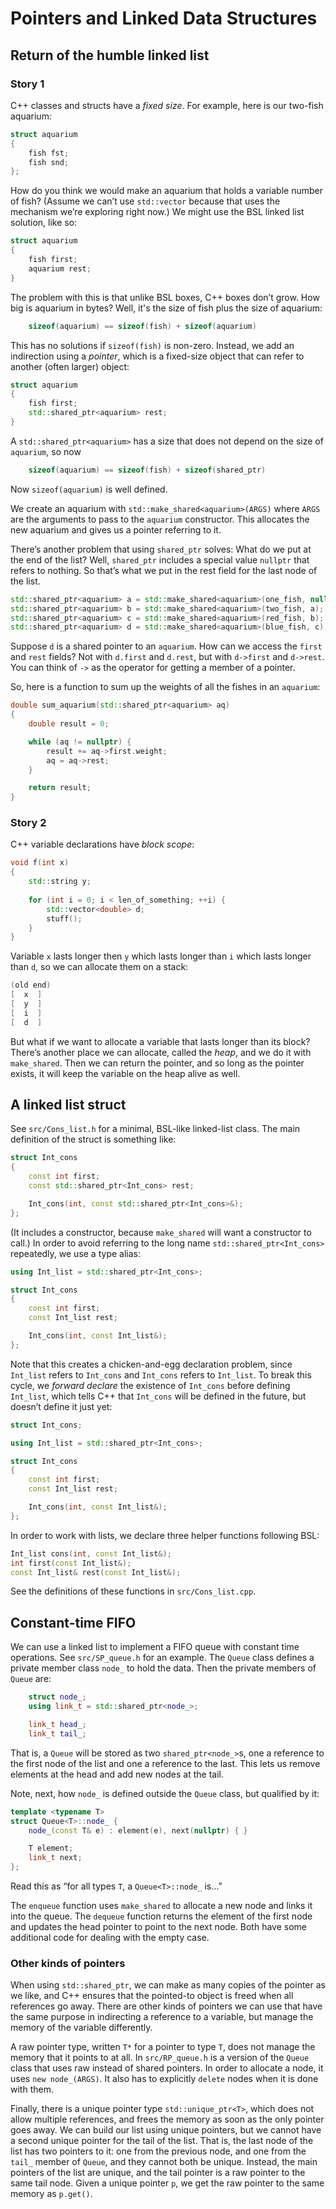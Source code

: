 # Pointers and Linked Data Structures

## Return of the humble linked list

### Story 1

C++ classes and structs have a *fixed size*. For example, here is our 
two-fish aquarium:

```c++
struct aquarium
{
    fish fst;
    fish snd;
};
```

How do you think we would make an aquarium that holds a variable number of 
fish? (Assume we can’t use `std::vector` because that uses the mechanism 
we’re exploring right now.) We might use the BSL linked list solution, like so:

```c++
struct aquarium
{
    fish first;
    aquarium rest;
}
```

The problem with this is that unlike BSL boxes, C++ boxes don’t grow. How big
is aquarium in bytes? Well, it's the size of fish plus the size of aquarium:

```c++
    sizeof(aquarium) == sizeof(fish) + sizeof(aquarium)
```
    
This has no solutions if `sizeof(fish)` is non-zero. Instead, we add an 
indirection using a *pointer*, which is a fixed-size object that can refer to
another (often larger) object:

```c++
struct aquarium
{
    fish first;
    std::shared_ptr<aquarium> rest;
}
```

A `std::shared_ptr<aquarium>` has a size that does not depend on the size of 
`aquarium`, so now

```c++
    sizeof(aquarium) == sizeof(fish) + sizeof(shared_ptr)
```

Now `sizeof(aquarium)` is well defined.

We create an aquarium with `std::make_shared<aquarium>(ARGS)` where `ARGS` 
are the arguments to pass to the `aquarium` constructor. This allocates the 
new aquarium and gives us a pointer referring to it.

There’s another problem that using `shared_ptr` solves: What do we put at the
end of the list? Well, `shared_ptr` includes a special value `nullptr` that 
refers to nothing. So that’s what we put in the rest field for the last node 
of the list.

```c++
std::shared_ptr<aquarium> a = std::make_shared<aquarium>(one_fish, nullptr);
std::shared_ptr<aquarium> b = std::make_shared<aquarium>(two_fish, a);
std::shared_ptr<aquarium> c = std::make_shared<aquarium>(red_fish, b);
std::shared_ptr<aquarium> d = std::make_shared<aquarium>(blue_fish, c);
```

Suppose `d` is a shared pointer to an `aquarium`. How can we access the 
`first` and `rest` fields? Not with `d.first` and `d.rest`, but with 
`d->first` and `d->rest`. You can think of `->` as the operator for getting a
member of a pointer.

So, here is a function to sum up the weights of all the fishes in an 
`aquarium`:

```c++
double sum_aquarium(std::shared_ptr<aquarium> aq)
{
    double result = 0;

    while (aq != nullptr) {
        result += aq->first.weight;
        aq = aq->rest;
    }

    return result;
}
```

### Story 2

C++ variable declarations have *block scope*:

```c++
void f(int x)
{
    std::string y;
    
    for (int i = 0; i < len_of_something; ++i) {
        std::vector<double> d;
        stuff();
    }
}
```

Variable `x` lasts longer then `y` which lasts longer than `i` which lasts 
longer than `d`, so we can allocate them on a stack:

```c++
(old end)
[  x  ]
[  y  ]
[  i  ]
[  d  ]
```

But what if we want to allocate a variable that lasts longer than its block? 
There’s another place we can allocate, called the *heap*, and we do it with
`make_shared`. Then we can return the pointer, and so long as the pointer 
exists, it will keep the variable on the heap alive as well.

## A linked list struct

See `src/Cons_list.h` for a minimal, BSL-like linked-list class. The main 
definition of the struct is something like:

```c++
struct Int_cons
{
    const int first;
    const std::shared_ptr<Int_cons> rest;

    Int_cons(int, const std::shared_ptr<Int_cons>&);
};
```

(It includes a constructor, because `make_shared` will want a constructor to 
call.) In order to avoid referring to the long name 
`std::shared_ptr<Int_cons>` repeatedly, we use a type alias:

```c++
using Int_list = std::shared_ptr<Int_cons>;

struct Int_cons
{
    const int first;
    const Int_list rest;

    Int_cons(int, const Int_list&);
};
```

Note that this creates a chicken-and-egg declaration problem, since 
`Int_list` refers to `Int_cons` and `Int_cons` refers to `Int_list`. To break
this cycle, we *forward declare* the existence of `Int_cons` before defining
`Int_list`, which tells C++ that `Int_cons` will be defined in the future, 
but doesn’t define it just yet:

```c++
struct Int_cons;

using Int_list = std::shared_ptr<Int_cons>;

struct Int_cons
{
    const int first;
    const Int_list rest;

    Int_cons(int, const Int_list&);
};
```

In order to work with lists, we declare three helper functions following BSL:

```c++
Int_list cons(int, const Int_list&);
int first(const Int_list&);
const Int_list& rest(const Int_list&);
```

See the definitions of these functions in `src/Cons_list.cpp`.

## Constant-time FIFO

We can use a linked list to implement a FIFO queue with constant time 
operations. See `src/SP_queue.h` for an example. The `Queue` class defines a 
private member class `node_` to hold the data. Then the private members of 
`Queue` are:

```c++
    struct node_;
    using link_t = std::shared_ptr<node_>;

    link_t head_;
    link_t tail_;
```

That is, a `Queue` will be stored as two `shared_ptr<node_>`s, one a 
reference to the first node of the list and one a reference to the last. This
lets us remove elements at the head and add new nodes at the tail.

Note, next, how `node_` is defined outside the `Queue` class, but qualified 
by it:

```c++
template <typename T>
struct Queue<T>::node_ {
    node_(const T& e) : element(e), next(nullptr) { }

    T element;
    link_t next;
};
```

Read this as “for all types `T`, a `Queue<T>::node_` is…”

The `enqueue` function uses `make_shared` to allocate a new node and links it
into the queue. The `dequeue` function returns the element of the first node 
and updates the head pointer to point to the next node. Both have some 
additional code for dealing with the empty case.

### Other kinds of pointers

When using `std::shared_ptr`, we can make as many copies of the pointer as we
like, and C++ ensures that the pointed-to object is freed when all references
go away. There are other kinds of pointers we can use that have the same 
purpose in indirecting a reference to a variable, but manage the memory of 
the variable differently.

A raw pointer type, written `T*` for a pointer to type `T`, does not manage 
the memory that it points to at all. In `src/RP_queue.h` is a version of the 
`Queue` class that uses raw instead of shared pointers. In order to allocate 
a node, it uses `new node_(ARGS)`. It also has to explicitly `delete` nodes 
when it is done with them.

Finally, there is a unique pointer type `std::unique_ptr<T>`, which does not 
allow multiple references, and frees the memory as soon as the only pointer 
goes away. We can build our list using unique pointers, but we cannot have
a second unique pointer for the tail of the list. That is, the last node
of the list has two pointers to it: one from the previous node, and one
from the `tail_` member of `Queue`, and they cannot both be unique.
Instead, the main pointers of the list are unique, and the tail pointer
is a raw pointer to the same tail node. Given a unique pointer `p`, we
get the raw pointer to the same memory as `p.get()`.
